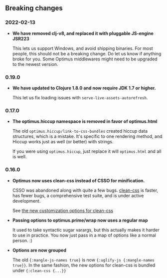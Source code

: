 ## Breaking changes

### 2022-02-13

- **We have removed clj-v8, and replaced it with pluggable JS-engine JSR223**

  This lets us support Windows, and avoid shipping binaries. For most people,
  this should not be a breaking change. Do let us know if anything broke for
  you. Some Optimus middlewares might need to be upgraded to the newest version.

### 0.19.0

- **We have updated to Clojure 1.8.0 and now require JDK 1.7 or higher.**

  This let us fix loading issues with `serve-live-assets-autorefresh`.

### 0.17.0

- **The optimus.hiccup namespace is removed in favor of optimus.html**

  The old `optimus.hiccup/link-to-css-bundles` created hiccup data structures,
  which is a mistake. It's specific to one rendering method, and Hiccup works
  just as well (or better) with strings.

  If you were using `optimus.hiccup`, just replace it will `optimus.html` and
  all is well.

### 0.16.0

- **Optimus now uses clean-css instead of CSSO for minification.**

  CSSO was abandoned along with quite a few bugs.
  [clean-css](https://github.com/jakubpawlowicz/clean-css) is faster, has fewer
  bugs, a comprehensive test suite, and is under active development.

  See [the new customization options for clean-css](#can-i-tweak-how-optimus-behaves)

- **Passing options to optimus.prime/wrap now uses a regular map**

  It used to take syntactic sugar varargs, but this actually makes it harder to
  use in practice. You now just pass in a map of options like a normal person. :)

- **Options are now grouped**

  The old `{:mangle-js-names true}` is now `{:uglify-js {:mangle-names true}}`.
  In the same fashion, the new options for clean-css is bundled under `{:clean-css {...}}`

